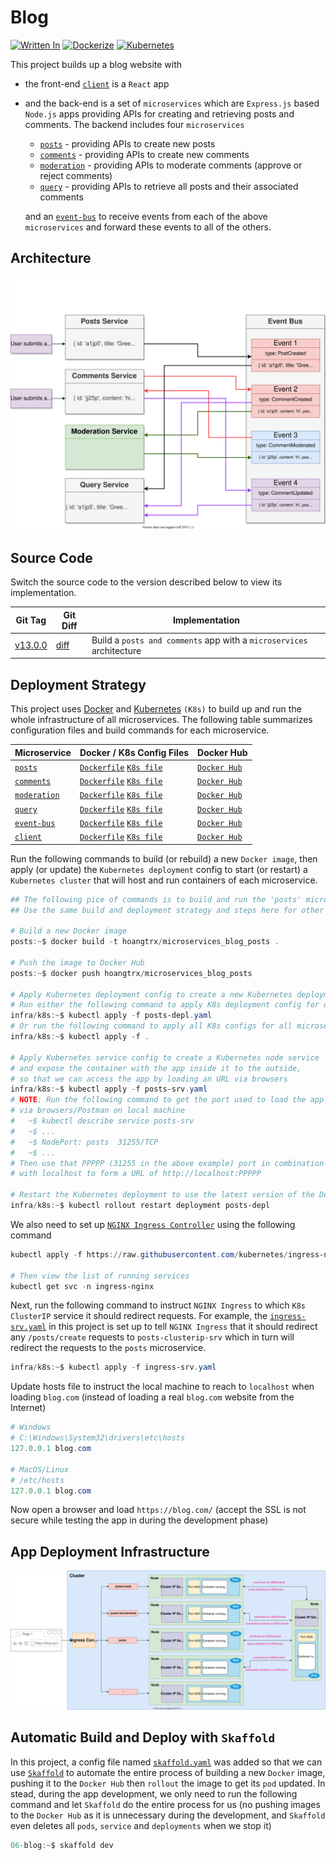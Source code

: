 # Blog

[![Written In](https://img.shields.io/badge/Node.js-444?style=flat&logo=Node.js)](https://nodejs.org/)
[![Dockerize](https://img.shields.io/badge/Docker-FFF?style=flat&logo=Docker)](https://www.docker.com/)
[![Kubernetes](https://img.shields.io/badge/Kubernetes-FFF?style=flat&logo=Kubernetes)](https://kubernetes.io/)

This project builds up a blog website with

* the front-end [`client`](./client) is a `React` app
* and the back-end is a set of `microservices` which are `Express.js` based `Node.js` apps providing APIs for creating and retrieving posts and comments. The backend includes four `microservices`

  * [`posts`](./posts) - providing APIs to create new posts
  * [`comments`](./comments) - providing APIs to create new comments
  * [`moderation`](./moderation) - providing APIs to moderate comments (approve or reject comments)
  * [`query`](./query) - providing APIs to retrieve all posts and their associated comments

  and an [`event-bus`](./event-bus) to receive events from each of the above `microservices` and forward these events to all of the others.

## Architecture

![System Architecture](./_doc/SystemArchitecture.svg)

## Source Code

Switch the source code to the version described below to view its implementation.

| Git Tag | Git Diff | Implementation |
|---------|----------|----------------|
| [v13.0.0](https://github.com/TranXuanHoang/NodeJS/releases/tag/v13.0.0) | [diff](https://github.com/TranXuanHoang/NodeJS/compare/v12.0.0...v13.0.0) | Build a `posts and comments` app with a `microservices` architecture |

## Deployment Strategy

This project uses [Docker](https://www.docker.com/) and [Kubernetes](https://kubernetes.io/) `(K8s)` to build up and run the whole infrastructure of all microservices. The following table summarizes configuration files and build commands for each microservice.

| Microservice | Docker / K8s Config Files | Docker Hub |
|--------------|---------------------------|------------|
| [`posts`](./posts) | [`Dockerfile`](./posts/Dockerfile) [`K8s file`](./infra/k8s/posts-depl.yaml) | [`Docker Hub`](https://hub.docker.com/r/hoangtrx/microservices_blog_posts) |
| [`comments`](./comments) | [`Dockerfile`](./comments/Dockerfile) [`K8s file`](./infra/k8s/comments-depl.yaml) | [`Docker Hub`](https://hub.docker.com/r/hoangtrx/microservices_blog_comments) |
| [`moderation`](./moderation) | [`Dockerfile`](./moderation/Dockerfile) [`K8s file`](./infra/k8s/moderation-depl.yaml) | [`Docker Hub`](https://hub.docker.com/r/hoangtrx/microservices_blog_moderation) |
| [`query`](./query) | [`Dockerfile`](./query/Dockerfile) [`K8s file`](./infra/k8s/query-depl.yaml) | [`Docker Hub`](https://hub.docker.com/r/hoangtrx/microservices_blog_query) |
| [`event-bus`](./event-bus) | [`Dockerfile`](./event-bus/Dockerfile) [`K8s file`](./infra/k8s/event-bus-depl.yaml) | [`Docker Hub`](https://hub.docker.com/r/hoangtrx/microservices_blog_event-bus) |
| [`client`](./client) | [`Dockerfile`](./client/Dockerfile) [`K8s file`](./infra/k8s/client-depl.yaml) | [`Docker Hub`](https://hub.docker.com/r/hoangtrx/microservices_blog_client) |

Run the following commands to build (or rebuild) a new `Docker image`, then apply (or update) the `Kubernetes deployment` config to start (or restart) a `Kubernetes cluster` that will host and run containers of each microservice.

```powershell
## The following pice of commands is to build and run the 'posts' microservice.
## Use the same build and deployment strategy and steps here for other microservices.

# Build a new Docker image
posts:~$ docker build -t hoangtrx/microservices_blog_posts .

# Push the image to Docker Hub
posts:~$ docker push hoangtrx/microservices_blog_posts

# Apply Kubernetes deployment config to create a new Kubernetes deployment
# Run either the following command to apply K8s deployment config for only the posts microservice
infra/k8s:~$ kubectl apply -f posts-depl.yaml
# Or run the following command to apply all K8s configs for all microservices
infra/k8s:~$ kubectl apply -f .

# Apply Kubernetes service config to create a Kubernetes node service
# and expose the container with the app inside it to the outside,
# so that we can access the app by loading an URL via browsers
infra/k8s:~$ kubectl apply -f posts-srv.yaml
# NOTE: Run the following command to get the port used to load the app
# via browsers/Postman on local machine
#   ~$ kubectl describe service posts-srv
#   ~$ ...
#   ~$ NodePort: posts  31255/TCP
#   ~$ ...
# Then use that PPPPP (31255 in the above example) port in combination
# with localhost to form a URL of http://localhost:PPPPP

# Restart the Kubernetes deployment to use the latest version of the Docker image
infra/k8s:~$ kubectl rollout restart deployment posts-depl
```

We also need to set up [`NGINX Ingress Controller`](https://kubernetes.github.io/ingress-nginx/) using the following command

```powershell
kubectl apply -f https://raw.githubusercontent.com/kubernetes/ingress-nginx/controller-v0.44.0/deploy/static/provider/cloud/deploy.yaml

# Then view the list of running services
kubectl get svc -n ingress-nginx
```

Next, run the following command to instruct `NGINX Ingress` to which `K8s ClusterIP` service it should redirect requests. For example, the [`ingress-srv.yaml`](./infra/k8s/ingress-srv.yaml) in this project is set up to tell `NGINX Ingress` that it should redirect any `/posts/create` requests to `posts-clusterip-srv` which in turn will redirect the requests to the `posts` microservice.

```powershell
infra/k8s:~$ kubectl apply -f ingress-srv.yaml
```

Update hosts file to instruct the local machine to reach to `localhost` when loading `blog.com` (instead of loading a real `blog.com` website from the Internet)

```powershell
# Windows
# C:\Windows\System32\drivers\etc\hosts
127.0.0.1 blog.com

# MacOS/Linux
# /etc/hosts
127.0.0.1 blog.com
```

Now open a browser and load `https://blog.com/` (accept the SSL is not secure while testing the app in during the development phase)

## App Deployment Infrastructure

![Deployment Architecture](./_doc/DeploymentArchitecture.svg)

## Automatic Build and Deploy with `Skaffold`

In this project, a config file named [`skaffold.yaml`](./skaffold.yaml) was added so that we can use [`Skaffold`](https://skaffold.dev/) to automate the entire process of building a new `Docker` image, pushing it to the `Docker Hub` then `rollout` the image to get its `pod` updated. In stead, during the app development, we only need to run the following command and let `Skaffold` do the entire process for us (no pushing images to the `Docker Hub` as it is unnecessary during the development, and `Skaffold` even deletes all `pods`, `service` and `deployments` when we stop it)

```powershell
06-blog:~$ skaffold dev
```
